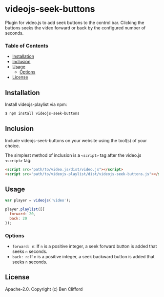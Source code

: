 # videojs-seek-buttons

Plugin for video.js to add seek buttons to the control bar. Clicking the buttons seeks the video forward or back by the configured number of seconds.

### Table of Contents

<!-- START doctoc generated TOC please keep comment here to allow auto update -->
<!-- DON'T EDIT THIS SECTION, INSTEAD RE-RUN doctoc TO UPDATE -->


- [Installation](#installation)
- [Inclusion](#inclusion)
- [Usage](#usage)
  - [Options](#options)
- [License](#license)

<!-- END doctoc generated TOC please keep comment here to allow auto update -->

## Installation

Install videojs-playlist via npm:

```sh
$ npm install videojs-seek-buttons
```

## Inclusion

Include videojs-seek-buttons on your website using the tool(s) of your choice.

The simplest method of inclusion is a `<script>` tag after the video.js `<script>` tag:

```html
<script src="path/to/video.js/dist/video.js"></script>
<script src="path/to/videojs-playlist/dist/videojs-seek-buttons.js"></script>
```

## Usage

```js
var player = videojs('video');

player.playlist([{
  forward: 20,
  back: 20
});
```

### Options

* `forward: n`: If `n` is a positive integer, a seek forward button is added that seeks `n` seconds.
* `back: n`: If `n` is a positive integer, a seek backward button is added that seeks `n` seconds.

## License

Apache-2.0. Copyright (c) Ben Clifford
